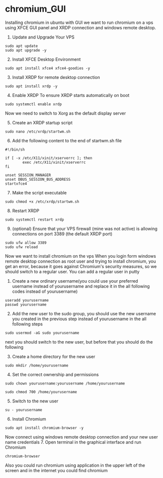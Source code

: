 # chromium_GUI
Installing chromium in ubuntu with GUI
we want to run chromium on a vps using XFCE GUI panel and XRDP connection and windows remote desktop.

1. Update and Upgrade Your VPS

```
sudo apt update
sudo apt upgrade -y
```

2. Install XFCE Desktop Environment
```
sudo apt install xfce4 xfce4-goodies -y
```

3. Install XRDP for remote desktop connection
```
sudo apt install xrdp -y
```

4. Enable XRDP To ensure XRDP starts automatically on boot
```
sudo systemctl enable xrdp
```

Now we need to switch to Xorg as the default display server 

5. Create an XRDP startup script
```
sudo nano /etc/xrdp/startwm.sh 
```

6. Add the following content to the end of startwm.sh file
```
#!/bin/sh

if [ -x /etc/X11/xinit/xserverrc ]; then
        exec /etc/X11/xinit/xserverrc
fi

unset SESSION_MANAGER
unset DBUS_SESSION_BUS_ADDRESS
startxfce4
```

7. Make the script executable
```
sudo chmod +x /etc/xrdp/startwm.sh
```

8. Restart XRDP
```
sudo systemctl restart xrdp
```

9. (optional) Ensure that your VPS firewall (mine was not active) is allowing connections on port 3389 (the default XRDP port)
```
sudo ufw allow 3389
sudo ufw reload
```
Now we want to install chromium on the vps
When you login form windows remote desktop connection as root user and trying to install chromium, you get an error, because it goes against Chromium's security measures, so we should switch to a regular user. You can add a regular user in putty
1. Create a new ordinary username(you could use your preferred username instead of yourusername and replace it in the all following codes instead of yourusername)
```
useradd yourusername
passwd yourusername
```
2. Add the new user to the sudo group, you should use the new username you created in the previous step instead of yourusername in the all following steps
```
sudo usermod -aG sudo yourusername 
```

next you should switch to the new user, but before that you should do the following

3. Create a home directory for the new user
```
sudo mkdir /home/yourusername
```

4. Set the correct ownership and permissions
```
sudo chown yourusername:yourusername /home/yourusername
```
```
sudo chmod 700 /home/yourusername
```

5. Switch to the new user
```
su - yourusername
```

6. Install Chromium
```
sudo apt install chromium-browser -y
```

Now connect using windows remote desktop connection and your new user name credentials
7. Open terminal in the graphical interface and run Chromium
```
chromium-browser
```

Also you could run chromium using application in the upper left of the screen and in the internet you could find chromium

